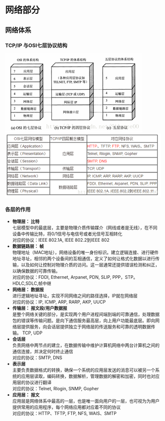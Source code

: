# 网络部分

## 网络体系
### TCP/IP 与OSI七层协议结构
![image](https://github.com/viviant1224/Android-Knowledge-System/blob/main/images/%E8%AE%A1%E7%AE%97%E6%9C%BA%E7%9B%B8%E5%85%B3/net1.png)  
![image](https://github.com/viviant1224/Android-Knowledge-System/blob/main/images/%E8%AE%A1%E7%AE%97%E6%9C%BA%E7%9B%B8%E5%85%B3/net2.png)  
### 各层的作用
* **物理层： 比特**  
七层模型中的最底层，主要是物理介质传输媒介（网线或者是无线），在不同设备中传输比特，将0/1信号与电信号或者光信号互相转化  
对应的协议：IEEE 802.1A, IEEE 802.2到IEEE 802
* **数据链路层： 帧**  
物理地址（MAC地址），网络设备的唯一身份标识。建立逻辑连接、进行硬件地址寻址，相邻的两个设备间的互相通信，定义了如何让格式化数据以进行传输，以及如何让控制对物理介质的访问。这一层通常还提供错误检测和纠正，以确保数据的可靠传输。  
对应的协议：FDDI, Ethernet, Arpanet, PDN, SLIP, PPP，STP。HDLC,SDLC,帧中继
* **网络层： 数据报**  
进行逻辑地址寻址，实现不同网络之间的路径选择，IP就在网络层  
对应的协议：IP, ICMP, ARP, RARP, AKP, UUCP
* **传输层： 报文段/用户数据报**  
是整个网络关键的部分，是实现两个用户进程间端到端的可靠通信，处理数据包的错误等传输问题。是向下通信服务最高层，向上用户功能最底层。即向网络层提供服务，向会话层提供独立于网络层的传送服务和可靠的透明数据传输。	TCP, UDP
* **会话层**  
负责网络中两节点的建立，在数据传输中维护计算机网络中两台计算机之间的通信连接，并决定何时终止通信  
对应的协议：SMTP, DNS
* **表示层**  
主要负责数据格式的转换，确保一个系统的应用层发送的消息可以被另一个系统的应用层读取，编码转换，数据解析，管理数据的解密和加密，同时也对应用层的协议进行翻译  
对应的协议：Telnet, Rlogin, SNMP, Gopher
* **应用层： 报文**  
应用层是网络体系中最高的一层，也是唯一面向用户的一层，也可视为为用户提供常用的应用程序，每个网络应用都对应着不同的协议  
对应的协议：HTTP、TFTP, FTP, NFS, WAIS、SMTP


